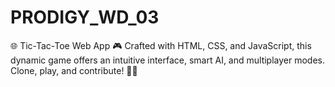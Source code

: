 # PRODIGY_WD_03
🌐 Tic-Tac-Toe Web App 🎮 Crafted with HTML, CSS, and JavaScript, this dynamic game offers an intuitive interface, smart AI, and multiplayer modes. Clone, play, and contribute! 👾✨ 
